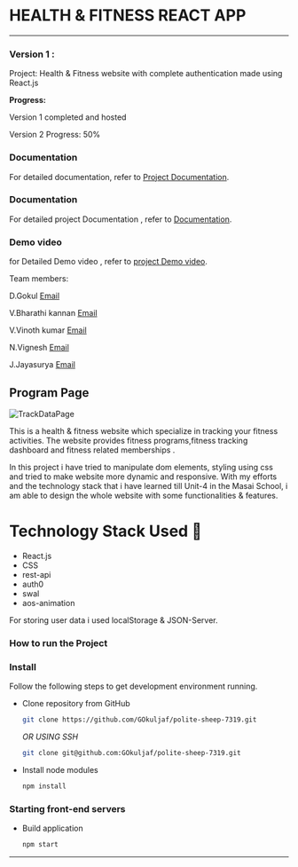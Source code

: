 # HEALTH & FITNESS REACT APP

-----
### Version 1 : 
Project: Health & Fitness website with complete authentication made using React.js

**Progress:**

Version 1 completed and hosted

Version 2 Progress: 50%

### Documentation
For detailed documentation, refer to [Project Documentation](https://drive.google.com/drive/folders/1dxOgqQFZUo4aNB_oHbcYIIZzKJpx_Pgs?usp=sharing).

### Documentation
For detailed project Documentation , refer to [Documentation](https://docs.google.com/document/d/1L_qhbq3FmtcGoNzo9Anen-tHnFSt75--/edit?usp=sharing&ouid=112847039306886690519&rtpof=true&sd=true).

### Demo video
for Detailed Demo video , refer to [project Demo video](https://drive.google.com/file/d/1FjcMCRR1bCbAUT1oEg0-tgivoXI6ZhmN/view?usp=sharing).

Team members:

D.Gokul
[Email](gokul241810@gmail.com)

V.Bharathi kannan
[Email](chillchinni24@gmail.com)

V.Vinoth kumar
[Email](vinothv2003@gmail.com)

N.Vignesh
[Email](vigneshnarayanan1711@gmail.com)

J.Jayasurya
[Email](jayasuryaa049@gmail.com)


## Program Page
![TrackDataPage](https://github.com/GOkuljaf/src/assets/img/program.png)

This is a health & fitness website which specialize in tracking your fitness activities. The website provides fitness programs,fitness tracking dashboard and fitness related memberships .

In this project i have tried to manipulate dom elements, styling using css and tried to make website more dynamic and responsive. With my efforts and the technology stack that i have learned till Unit-4 in the Masai School, i am able to design the whole website with some functionalities & features.


# Technology Stack Used 🌟
* React.js
* CSS
* rest-api
* auth0
* swal
* aos-animation

For storing user data i used localStorage & JSON-Server.

### How to run the Project
### Install

Follow the following steps to get development environment running.

* Clone repository from GitHub

  ```bash
  git clone https://github.com/GOkuljaf/polite-sheep-7319.git
  ```

   _OR USING SSH_

  ```bash
  git clone git@github.com:GOkuljaf/polite-sheep-7319.git
  ```

* Install node modules

   ```bash
   npm install
   ```


### Starting front-end servers

* Build application

  ```bash
  npm start
  ```
---
